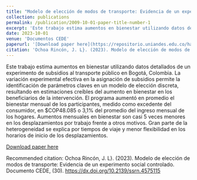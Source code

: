 ```yaml
---
title: "Modelo de elección de modos de transporte: Evidencia de un experimento social controlado"
collection: publications
permalink: /publication/2009-10-01-paper-title-number-1
excerpt: 'Este trabajo estima aumentos en bienestar utilizando datos detallados de un experimento de subsidios al transporte público en Bogotá, Colombia. La variación experimental efectiva en la asignación de subsidios permite la identificación de parámetros claves en un modelo de elección discreta, resultando en estimaciones creíbles del aumento en bienestar en los beneficiarios de la intervención. El programa aumentó en promedio el bienestar mensual de los participantes, medido como excedente del consumidor, en $COP48.085 o 3,1% del promedio del ingreso mensual de los hogares. Aumentos mensuales en bienestar son casi 5 veces menores en los desplazamientos por trabajo frente a otros motivos. Gran parte de la heterogeneidad se explica por tiempos de viaje y menor flexibilidad en los horarios de inicio de los desplazamientos.'
date: 2023-10-01
venue: 'Documentos CEDE'
paperurl: '[Download paper here](https://repositorio.uniandes.edu.co/handle/1992/68518)'
citation: 'Ochoa Rincón, J. L}. (2023). Modelo de elección de modos de transporte: Evidencia de un experimento social controlado. Documento CEDE, (30). https://dx.doi.org/10.2139/ssrn.4575115'
---
```

Este trabajo estima aumentos en bienestar utilizando datos detallados de un experimento de subsidios al transporte público en Bogotá, Colombia. La variación experimental efectiva en la asignación de subsidios permite la identificación de parámetros claves en un modelo de elección discreta, resultando en estimaciones creíbles del aumento en bienestar en los beneficiarios de la intervención. El programa aumentó en promedio el bienestar mensual de los participantes, medido como excedente del consumidor, en $COP48.085 o 3,1% del promedio del ingreso mensual de los hogares. Aumentos mensuales en bienestar son casi 5 veces menores en los desplazamientos por trabajo frente a otros motivos. Gran parte de la heterogeneidad se explica por tiempos de viaje y menor flexibilidad en los horarios de inicio de los desplazamientos.

[Download paper here](http://jorgeluis8ar.github.io/files/dcede2023-30.pdf)

Recommended citation: Ochoa Rincón, J. L}. (2023). Modelo de elección de modos de transporte: Evidencia de un experimento social controlado. Documento CEDE, (30). https://dx.doi.org/10.2139/ssrn.4575115

